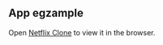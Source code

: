 ## App egzample

Open [Netflix Clone](https://new-netflix-clone-1b0f7.firebaseapp.com/) to view it in the browser.



